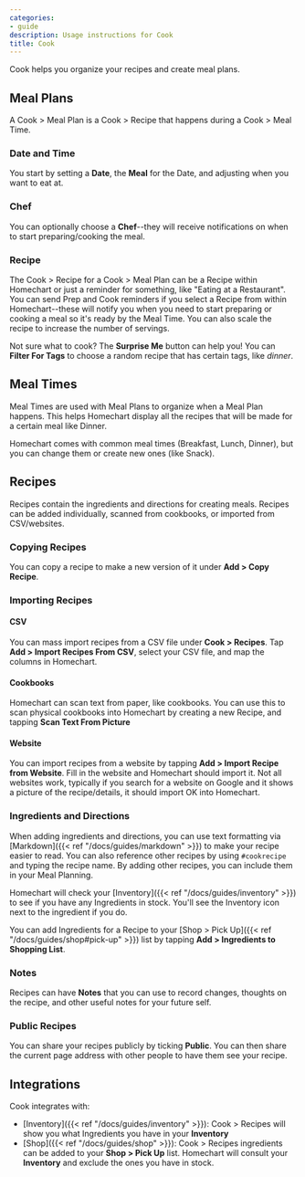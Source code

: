 ```yaml
---
categories:
- guide
description: Usage instructions for Cook
title: Cook
---
```


Cook helps you organize your recipes and create meal plans.

## Meal Plans

A Cook > Meal Plan is a Cook > Recipe that happens during a Cook > Meal Time.

### Date and Time

You start by setting a **Date**, the **Meal** for the Date, and adjusting when you want to eat at.

### Chef

You can optionally choose a **Chef**--they will receive notifications on when to start preparing/cooking the meal.

### Recipe

The Cook > Recipe for a Cook > Meal Plan can be a Recipe within Homechart or just a reminder for something, like "Eating at a Restaurant".  You can send Prep and Cook reminders if you select a Recipe from within Homechart--these will notify you when you need to start preparing or cooking a meal so it's ready by the Meal Time.  You can also scale the recipe to increase the number of servings.

Not sure what to cook?  The **Surprise Me** button can help you!  You can **Filter For Tags** to choose a random recipe that has certain tags, like _dinner_.

## Meal Times

Meal Times are used with Meal Plans to organize when a Meal Plan happens.  This helps Homechart display all the recipes that will be made for a certain meal like Dinner.

Homechart comes with common meal times (Breakfast, Lunch, Dinner), but you can change them or create new ones (like Snack).

## Recipes

Recipes contain the ingredients and directions for creating meals.  Recipes can be added individually, scanned from cookbooks, or imported from CSV/websites.

### Copying Recipes

You can copy a recipe to make a new version of it under **Add > Copy Recipe**.

### Importing Recipes

#### CSV

You can mass import recipes from a CSV file under **Cook > Recipes**.  Tap **Add > Import Recipes From CSV**, select your CSV file, and map the columns in Homechart.

#### Cookbooks

Homechart can scan text from paper, like cookbooks.  You can use this to scan physical cookbooks into Homechart by creating a new Recipe, and tapping **Scan Text From Picture**

#### Website

You can import recipes from a website by tapping **Add > Import Recipe from Website**.  Fill in the website and Homechart should import it.  Not all websites work, typically if you search for a website on Google and it shows a picture of the recipe/details, it should import OK into Homechart.


### Ingredients and Directions

When adding ingredients and directions, you can use text formatting via [Markdown]({{< ref "/docs/guides/markdown" >}}) to make your recipe easier to read.  You can also reference other recipes by using `#cookrecipe` and typing the recipe name.  By adding other recipes, you can include them in your Meal Planning.

Homechart will check your [Inventory]({{< ref "/docs/guides/inventory" >}}) to see if you have any Ingredients in stock.  You'll see the Inventory icon next to the ingredient if you do.

You can add Ingredients for a Recipe to your [Shop > Pick Up]({{< ref "/docs/guides/shop#pick-up" >}}) list by tapping **Add > Ingredients to Shopping List**.

### Notes

Recipes can have **Notes** that you can use to record changes, thoughts on the recipe, and other useful notes for your future self.

### Public Recipes

You can share your recipes publicly by ticking **Public**.  You can then share the current page address with other people to have them see your recipe.

## Integrations

Cook integrates with:

- [Inventory]({{< ref "/docs/guides/inventory" >}}): Cook > Recipes will show you what Ingredients you have in your **Inventory**
- [Shop]({{< ref "/docs/guides/shop" >}}): Cook > Recipes ingredients can be added to your **Shop > Pick Up** list.  Homechart will consult your **Inventory** and exclude the ones you have in stock.

